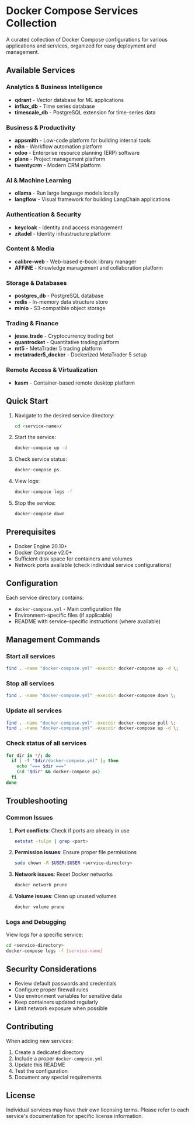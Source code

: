 # Docker Compose Services Collection

A curated collection of Docker Compose configurations for various applications and services, organized for easy deployment and management.

## Available Services

### Analytics & Business Intelligence
- **qdrant** - Vector database for ML applications
- **influx_db** - Time series database
- **timescale_db** - PostgreSQL extension for time-series data

### Business & Productivity
- **appsmith** - Low-code platform for building internal tools
- **n8n** - Workflow automation platform
- **odoo** - Enterprise resource planning (ERP) software
- **plane** - Project management platform
- **twentycrm** - Modern CRM platform

### AI & Machine Learning
- **ollama** - Run large language models locally
- **langflow** - Visual framework for building LangChain applications

### Authentication & Security
- **keycloak** - Identity and access management
- **zitadel** - Identity infrastructure platform

### Content & Media
- **calibre-web** - Web-based e-book library manager
- **AFFiNE** - Knowledge management and collaboration platform

### Storage & Databases
- **postgres_db** - PostgreSQL database
- **redis** - In-memory data structure store
- **minio** - S3-compatible object storage

### Trading & Finance
- **jesse.trade** - Cryptocurrency trading bot
- **quantrocket** - Quantitative trading platform
- **mt5** - MetaTrader 5 trading platform
- **metatrader5_docker** - Dockerized MetaTrader 5 setup

### Remote Access & Virtualization
- **kasm** - Container-based remote desktop platform

## Quick Start

1. Navigate to the desired service directory:
   ```bash
   cd <service-name>/
   ```

2. Start the service:
   ```bash
   docker-compose up -d
   ```

3. Check service status:
   ```bash
   docker-compose ps
   ```

4. View logs:
   ```bash
   docker-compose logs -f
   ```

5. Stop the service:
   ```bash
   docker-compose down
   ```

## Prerequisites

- Docker Engine 20.10+
- Docker Compose v2.0+
- Sufficient disk space for containers and volumes
- Network ports available (check individual service configurations)

## Configuration

Each service directory contains:
- `docker-compose.yml` - Main configuration file
- Environment-specific files (if applicable)
- README with service-specific instructions (where available)

## Management Commands

### Start all services
```bash
find . -name "docker-compose.yml" -execdir docker-compose up -d \;
```

### Stop all services
```bash
find . -name "docker-compose.yml" -execdir docker-compose down \;
```

### Update all services
```bash
find . -name "docker-compose.yml" -execdir docker-compose pull \;
find . -name "docker-compose.yml" -execdir docker-compose up -d \;
```

### Check status of all services
```bash
for dir in */; do
  if [ -f "$dir/docker-compose.yml" ]; then
    echo "=== $dir ==="
    (cd "$dir" && docker-compose ps)
  fi
done
```

## Troubleshooting

### Common Issues

1. **Port conflicts**: Check if ports are already in use
   ```bash
   netstat -tulpn | grep <port>
   ```

2. **Permission issues**: Ensure proper file permissions
   ```bash
   sudo chown -R $USER:$USER <service-directory>
   ```

3. **Network issues**: Reset Docker networks
   ```bash
   docker network prune
   ```

4. **Volume issues**: Clean up unused volumes
   ```bash
   docker volume prune
   ```

### Logs and Debugging

View logs for a specific service:
```bash
cd <service-directory>
docker-compose logs -f [service-name]
```

## Security Considerations

- Review default passwords and credentials
- Configure proper firewall rules
- Use environment variables for sensitive data
- Keep containers updated regularly
- Limit network exposure when possible

## Contributing

When adding new services:
1. Create a dedicated directory
2. Include a proper `docker-compose.yml`
3. Update this README
4. Test the configuration
5. Document any special requirements

## License

Individual services may have their own licensing terms. Please refer to each service's documentation for specific license information.